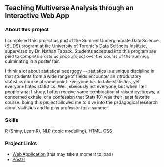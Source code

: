 ## Teaching Multiverse Analysis through an Interactive Web App

### About this project 
I completed this project as part of the Summer Undergraduate Data Science (SUDS) program at the University of Toronto's Data Sciences Institute, supervised by Dr. Nathan Taback. Students accepted into this program are paid to complete a data science project over the course of the summer, culminating in a poster fair. 

I think a lot about statistical pedagogy -- statistics is a unique discipline in that students from a wide range of fields encounter an introductory statistics course at some point. Everyone has to take statistics, yet everyone hates statistics. Well, obviously not everyone, but when I tell people what I study, I often receive some combination of raised eyebrows, a concerned exhale, or a confession that Stats 101 was their least favorite course. Doing this project allowed me to dive into the pedagogical research about statistics and to play professor for a summer. 

### Skills 
R (Shiny, LearnR), NLP (topic modelling), HTML, CSS

### Project Links
- [Web Application](https://alauzon.shinyapps.io/shinyAppNoLogs/) (this may take a moment to load)
- [Poster](SUDSposter.jpg)
